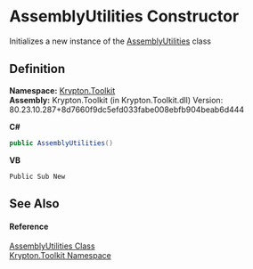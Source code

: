 # AssemblyUtilities Constructor


Initializes a new instance of the <a href="05f24229-a63a-73bd-67b1-604d8f9970a4.md">AssemblyUtilities</a> class



## Definition
**Namespace:** <a href="79d2eac2-21f4-54ff-7552-b20c33c30600.md">Krypton.Toolkit</a>  
**Assembly:** Krypton.Toolkit (in Krypton.Toolkit.dll) Version: 80.23.10.287+8d7660f9dc5efd033fabe008ebfb904beab6d444

**C#**
``` C#
public AssemblyUtilities()
```
**VB**
``` VB
Public Sub New
```



## See Also


#### Reference
<a href="05f24229-a63a-73bd-67b1-604d8f9970a4.md">AssemblyUtilities Class</a>  
<a href="79d2eac2-21f4-54ff-7552-b20c33c30600.md">Krypton.Toolkit Namespace</a>  
